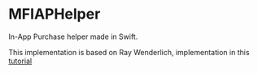 # MFIAPHelper
In-App Purchase helper made in Swift.

This implementation is based on Ray Wenderlich, implementation in this [tutorial](http://www.raywenderlich.com/21081/introduction-to-in-app-purchases-in-ios-6-tutorial)


